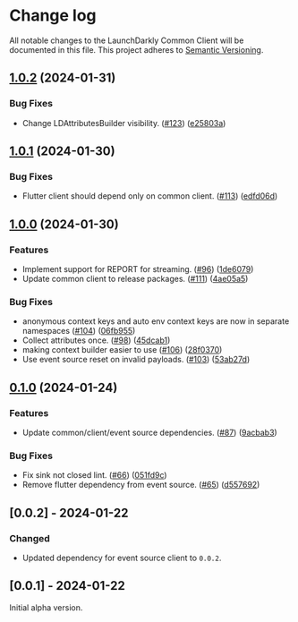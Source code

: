 # Change log

All notable changes to the LaunchDarkly Common Client will be documented in this file. This project adheres to [Semantic Versioning](https://semver.org).

## [1.0.2](https://github.com/launchdarkly/flutter-client-sdk/compare/launchdarkly_common_client-v1.0.1...launchdarkly_common_client-v1.0.2) (2024-01-31)


### Bug Fixes

* Change LDAttributesBuilder visibility. ([#123](https://github.com/launchdarkly/flutter-client-sdk/issues/123)) ([e25803a](https://github.com/launchdarkly/flutter-client-sdk/commit/e25803a8dc15a7256cd1c896511bdaac51ebf67d))

## [1.0.1](https://github.com/launchdarkly/flutter-client-sdk/compare/launchdarkly_common_client-v1.0.0...launchdarkly_common_client-v1.0.1) (2024-01-30)


### Bug Fixes

* Flutter client should depend only on common client. ([#113](https://github.com/launchdarkly/flutter-client-sdk/issues/113)) ([edfd06d](https://github.com/launchdarkly/flutter-client-sdk/commit/edfd06d24e30915c0608766e5abcc9290aaf6244))

## [1.0.0](https://github.com/launchdarkly/flutter-client-sdk/compare/launchdarkly_common_client-v0.1.0...launchdarkly_common_client-v1.0.0) (2024-01-30)


### Features

* Implement support for REPORT for streaming. ([#96](https://github.com/launchdarkly/flutter-client-sdk/issues/96)) ([1de6079](https://github.com/launchdarkly/flutter-client-sdk/commit/1de60797e2edaac2fdf38f829ee4e3f15260f963))
* Update common client to release packages. ([#111](https://github.com/launchdarkly/flutter-client-sdk/issues/111)) ([4ae05a5](https://github.com/launchdarkly/flutter-client-sdk/commit/4ae05a5d7cc950c2f29b07624d73463ce8f7794c))


### Bug Fixes

* anonymous context keys and auto env context keys are now in separate namespaces ([#104](https://github.com/launchdarkly/flutter-client-sdk/issues/104)) ([06fb955](https://github.com/launchdarkly/flutter-client-sdk/commit/06fb95589fca1b56146442e8db88e56923449962))
* Collect attributes once. ([#98](https://github.com/launchdarkly/flutter-client-sdk/issues/98)) ([45dcab1](https://github.com/launchdarkly/flutter-client-sdk/commit/45dcab15cf8e069277d15c05064e17dda0e51d4e))
* making context builder easier to use ([#106](https://github.com/launchdarkly/flutter-client-sdk/issues/106)) ([28f0370](https://github.com/launchdarkly/flutter-client-sdk/commit/28f0370eb0a1b86af51d207948b2f4169a937eef))
* Use event source reset on invalid payloads. ([#103](https://github.com/launchdarkly/flutter-client-sdk/issues/103)) ([53ab27d](https://github.com/launchdarkly/flutter-client-sdk/commit/53ab27d002b0d2a37669b345b1337da1f428277d))

## [0.1.0](https://github.com/launchdarkly/flutter-client-sdk/compare/launchdarkly_common_client-v0.0.2...launchdarkly_common_client-v0.1.0) (2024-01-24)


### Features

* Update common/client/event source dependencies. ([#87](https://github.com/launchdarkly/flutter-client-sdk/issues/87)) ([9acbab3](https://github.com/launchdarkly/flutter-client-sdk/commit/9acbab3bbe3ca9a1c63923ea4c95f0eb0dd1177b))


### Bug Fixes

* Fix sink not closed lint. ([#66](https://github.com/launchdarkly/flutter-client-sdk/issues/66)) ([051fd9c](https://github.com/launchdarkly/flutter-client-sdk/commit/051fd9cfc405f23e0bac64da90b9277ccdf5e188))
* Remove flutter dependency from event source. ([#65](https://github.com/launchdarkly/flutter-client-sdk/issues/65)) ([d557692](https://github.com/launchdarkly/flutter-client-sdk/commit/d557692ef7d146a5c691d3b8f64f10726f12add3))

## [0.0.2] - 2024-01-22

### Changed

- Updated dependency for event source client to `0.0.2`.

## [0.0.1] - 2024-01-22

Initial alpha version.
